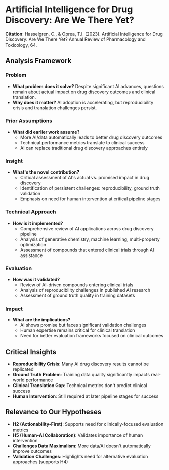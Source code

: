 # Artificial Intelligence for Drug Discovery: Are We There Yet?

**Citation**: Hasselgren, C., & Oprea, T.I. (2023). Artificial Intelligence for Drug Discovery: Are We There Yet? Annual Review of Pharmacology and Toxicology, 64.

## Analysis Framework

### Problem
- **What problem does it solve?** Despite significant AI advances, questions remain about actual impact on drug discovery outcomes and clinical translation.
- **Why does it matter?** AI adoption is accelerating, but reproducibility crisis and translation challenges persist.

### Prior Assumptions
- **What did earlier work assume?**
  - More AI/data automatically leads to better drug discovery outcomes
  - Technical performance metrics translate to clinical success
  - AI can replace traditional drug discovery approaches entirely

### Insight
- **What's the novel contribution?**
  - Critical assessment of AI's actual vs. promised impact in drug discovery
  - Identification of persistent challenges: reproducibility, ground truth validation
  - Emphasis on need for human intervention at critical pipeline stages

### Technical Approach
- **How is it implemented?**
  - Comprehensive review of AI applications across drug discovery pipeline
  - Analysis of generative chemistry, machine learning, multi-property optimization
  - Assessment of compounds that entered clinical trials through AI assistance

### Evaluation
- **How was it validated?**
  - Review of AI-driven compounds entering clinical trials
  - Analysis of reproducibility challenges in published AI research
  - Assessment of ground truth quality in training datasets

### Impact
- **What are the implications?**
  - AI shows promise but faces significant validation challenges
  - Human expertise remains critical for clinical translation
  - Need for better evaluation frameworks focused on clinical outcomes

## Critical Insights
- **Reproducibility Crisis**: Many AI drug discovery results cannot be replicated
- **Ground Truth Problem**: Training data quality significantly impacts real-world performance
- **Clinical Translation Gap**: Technical metrics don't predict clinical success
- **Human Intervention**: Still required at later pipeline stages for success

## Relevance to Our Hypotheses
- **H2 (Actionability-First)**: Supports need for clinically-focused evaluation metrics
- **H5 (Human-AI Collaboration)**: Validates importance of human intervention
- **Challenges Data Maximalism**: More data/AI doesn't automatically improve outcomes
- **Validation Challenges**: Highlights need for alternative evaluation approaches (supports H4)